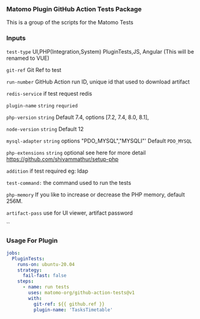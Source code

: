 ### Matomo Plugin GitHub Action Tests Package

This is a group of the scripts for the Matomo Tests

### Inputs

`test-type` UI,PHP(Integration,System) PluginTests,JS, Angular (This will be renamed to VUE)

`git-ref` Git Ref to test

`run-number` GitHub Action run ID, unique id that used to download artifact

`redis-service` if test request redis

`plugin-name` `string` `requried`

`php-version`  `string` Default 7.4, options [7.2, 7.4, 8.0, 8.1],

`node-version` `string` Default 12

`mysql-adapter` `string` options "PDO_MYSQL","MYSQLI"' Default `PDO_MYSQL`

`php-extensions` `string` optional see here for more detail https://github.com/shivammathur/setup-php

`addition` if test required eg: ldap

`test-command:` the command used to run the tests

`php-memory` If you like to increase or decrease the PHP memory, default 256M.

`artifact-pass` use for UI viewer, artifact password


``

### Usage For Plugin
```yaml
jobs:
  PluginTests:
    runs-on: ubuntu-20.04
    strategy:
      fail-fast: false
    steps:
      - name: run tests
        uses: matomo-org/github-action-tests@v1
        with:
          git-ref: ${{ github.ref }}
          plugin-name: 'TasksTimetable'
```
